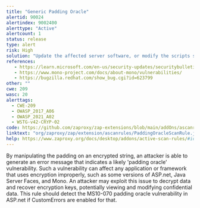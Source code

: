 ```yaml
---
title: "Generic Padding Oracle"
alertid: 90024
alertindex: 9002400
alerttype: "Active"
alertcount: 1
status: release
type: alert
risk: High
solution: "Update the affected server software, or modify the scripts so that they properly validate encrypted data before attempting decryption."
references:
   - https://learn.microsoft.com/en-us/security-updates/securitybulletins/2010/ms10-070
   - https://www.mono-project.com/docs/about-mono/vulnerabilities/
   - https://bugzilla.redhat.com/show_bug.cgi?id=623799
other: ""
cwe: 209
wasc: 20
alerttags: 
  - CWE-209
  - OWASP_2017_A06
  - OWASP_2021_A02
  - WSTG-v42-CRYP-02
code: https://github.com/zaproxy/zap-extensions/blob/main/addOns/ascanrules/src/main/java/org/zaproxy/zap/extension/ascanrules/PaddingOracleScanRule.java
linktext: "org/zaproxy/zap/extension/ascanrules/PaddingOracleScanRule.java"
help: https://www.zaproxy.org/docs/desktop/addons/active-scan-rules/#id-90024
---
```

By manipulating the padding on an encrypted string, an attacker is able to generate an error message that indicates a likely 'padding oracle' vulnerability. Such a vulnerability can affect any application or framework that uses encryption improperly, such as some versions of ASP.net, Java Server Faces, and Mono. An attacker may exploit this issue to decrypt data and recover encryption keys, potentially viewing and modifying confidential data. This rule should detect the MS10-070 padding oracle vulnerability in ASP.net if CustomErrors are enabled for that.
